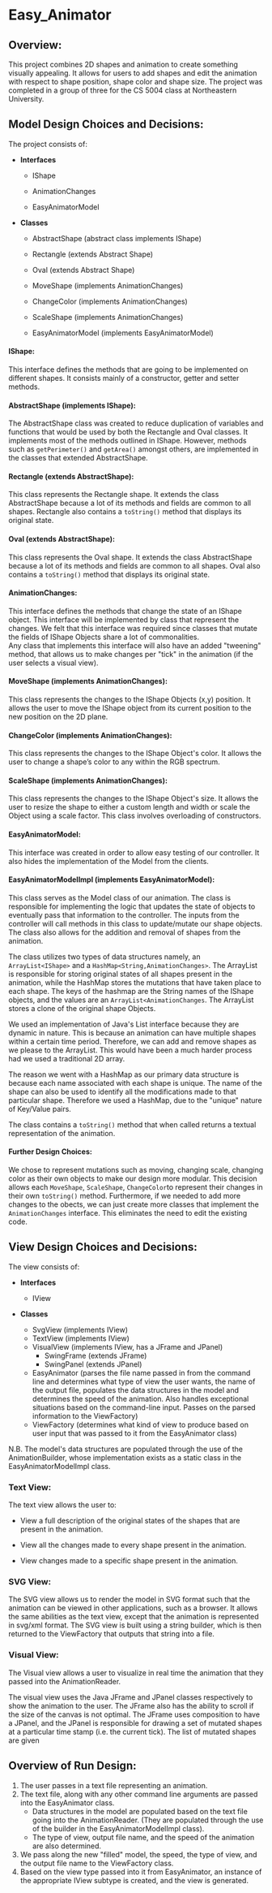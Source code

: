 # Easy_Animator

## Overview: 

This project combines 2D shapes and animation to create something visually appealing. It allows for users to add shapes and edit the animation with respect to shape position, shape color and shape size. The project was completed in a group of three for the CS 5004 class at Northeastern University. 

## Model Design Choices and Decisions: 

The project consists of: 

* **Interfaces** 

  * IShape 

  * AnimationChanges 

  * EasyAnimatorModel 

* **Classes** 

   * AbstractShape (abstract class implements IShape) 

   * Rectangle (extends Abstract Shape) 

   * Oval (extends Abstract Shape) 

  * MoveShape (implements AnimationChanges) 

  * ChangeColor (implements AnimationChanges) 

  * ScaleShape (implements AnimationChanges) 

  * EasyAnimatorModel (implements EasyAnimatorModel) 
  

#### IShape:

This interface defines the methods that are going to be implemented on different shapes. It consists mainly of a constructor, getter and setter methods. 

#### AbstractShape (implements IShape): 

The AbstractShape class was created to reduce duplication of variables and functions that would be used by both the Rectangle and Oval classes. It implements most of the methods outlined in IShape. However, methods such as `getPerimeter()` and `getArea()` amongst others, are implemented in the classes that extended AbstractShape. 

#### Rectangle (extends AbstractShape):

This class represents the Rectangle shape. It extends the class AbstractShape because a lot of 
its methods and fields are common to all shapes. Rectangle also contains a `toString()` method that displays its original state. 

#### Oval (extends AbstractShape):

This class represents the Oval shape. It extends the class AbstractShape because a lot of 
its methods and fields are common to all shapes. Oval also contains a `toString()` method that displays its original state. 

#### AnimationChanges:

This interface defines the methods that change the state of an IShape object. This interface 
will be implemented by class that represent the changes. We felt that this interface was required since classes that mutate the fields of IShape Objects share a lot of commonalities.  
Any class that implements this interface will also have an added "tweening" method, that allows 
us to make changes per "tick" in the animation (if the user selects a visual view).

#### MoveShape (implements AnimationChanges):

This class represents the changes to the IShape Objects (x,y) position. It allows the user to move the 
IShape object from its current position to the new position on the 2D plane. 

#### ChangeColor (implements AnimationChanges): 

This class represents the changes to the IShape Object's color. It allows the user to change a shape’s color to any within the RGB spectrum.  

#### ScaleShape (implements AnimationChanges):

This class represents the changes to the IShape Object's size. It allows the user to resize the shape to either a custom length and width or scale the Object using a scale factor. This class involves overloading of constructors. 

#### EasyAnimatorModel: 

This interface was created in order to allow easy testing of our controller. It also hides the implementation of the Model from the clients. 

#### EasyAnimatorModelImpl (implements EasyAnimatorModel): 

This class serves as the Model class of our animation. The class is responsible for implementing the logic 
that updates the state of objects to eventually pass that information to the controller. The inputs from the controller will call methods in this class to update/mutate our shape objects. The class also allows for the addition and removal of shapes from the animation.

The class utilizes two types of data structures namely, an `ArrayList<IShape>` and a `HashMap<String,AnimationChanges>`. The ArrayList is responsible for storing original states of all shapes present in the animation, while the HashMap stores the mutations that have taken place to each shape. The keys of the hashmap are the String names of the IShape objects, and the values are an `ArrayList<AnimationChanges`. The ArrayList stores a clone of the original shape Objects.

We used an implementation of Java's List interface because they are dynamic in nature. This is because an animation can have multiple shapes within a certain time period. Therefore, we can add and remove shapes as we please to the ArrayList. This would have been a much harder process had we used a traditional 2D array. 

The reason we went with a HashMap as our primary data structure is because each name associated with each shape is unique. The name of the shape can also be used to identify all the modifications made to that particular shape. Therefore we used a HashMap, due to the "unique" nature of Key/Value pairs.

The class contains a `toString()` method that when called returns a textual representation of the animation. 

#### Further Design Choices:
We chose to represent mutations such as moving, changing scale, changing color as their own objects to make our design more modular. This decision allows each `MoveShape`, `ScaleShape`, `ChangeColor`to represent their changes in their own `toString()` method. Furthermore, if we needed to add more changes to the obects, we can just create more classes that implement the `AnimationChanges` interface. This eliminates the need to edit the existing code. 




## View Design Choices and Decisions:

The view consists of: 

* **Interfaces**

  * IView

* **Classes**
  
  * SvgView (implements IView)
  * TextView (implements IView)
  * VisualView (implements IView, has a JFrame and JPanel)
    * SwingFrame (extends JFrame)
    * SwingPanel (extends JPanel)
  * EasyAnimator (parses the file name passed in from the command line and determines what
    type of view the user wants, the name of the output file, populates the data structures
     in the model and determines the speed of the animation. Also handles exceptional 
    situations based on the command-line input. Passes on the parsed information to the ViewFactory)
  * ViewFactory (determines what kind of view to produce based on user input that was passed to it
    from the EasyAnimator class)
    
N.B. The model's data structures are populated through the use of the AnimationBuilder, whose
implementation exists as a static class in the EasyAnimatorModelImpl class.

### Text View: ### 

The text view allows the user to: 

* View a full description of the original states of the shapes that are present in the animation. 

* View all the changes made to every shape present in the animation. 

* View changes made to a specific shape present in the animation. 

### SVG View: ###

The SVG view allows us to render the model in SVG format such that the animation can be viewed
in other applications, such as a browser. It allows the same abilities as the text view, except that
the animation is represented in svg/xml format. The SVG view is built using a string builder, which 
is then returned to the ViewFactory that outputs that string into a file.

### Visual View: ###

The Visual view allows a user to visualize in real time the animation that they passed into the 
AnimationReader. 

The visual view uses the Java JFrame and JPanel classes respectively to show the animation to the 
user. The JFrame also has the ability to scroll if the size of the canvas is not optimal. The JFrame 
uses composition to have a JPanel, and the JPanel is responsible for drawing a set of mutated 
shapes at a particular time stamp (i.e. the current tick). The list of mutated shapes are given

## Overview of Run Design: 

1. The user passes in a text file representing an animation.
2. The text file, along with any other command line arguments are passed into the EasyAnimator class.
   - Data structures in the model are populated based on the text file going into the AnimationReader.
     (They are populated through the use of the builder in the EasyAnimatorModelImpl class).
   - The type of view, output file name, and the speed of the animation are also determined.
3. We pass along the new "filled" model, the speed, the type of view, and the output file name to
   the ViewFactory class.
4. Based on the view type passed into it from EasyAnimator, an 
   instance of the appropriate IView subtype is created, and the view is generated.

